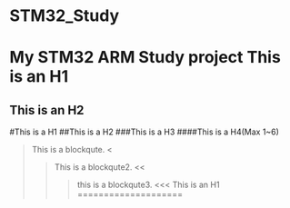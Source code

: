 # STM32_Study
My STM32 ARM Study project
This is an H1
====================
This is an H2
---------------------

#This is a H1
##This is a H2
###This is a H3
####This is a H4(Max 1~6)

>This is a blockqute.
<
>>This is a blockqute2.
<<
>>>this is a blockqute3.
<<<
>>> This is an H1
====================
